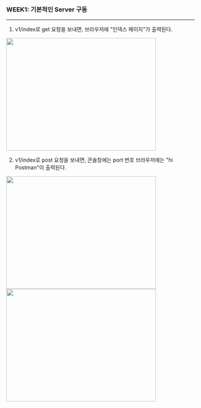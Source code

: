 ### WEEK1: 기본적인 Server 구동
---
1. v1/index로 get 요청을 보내면, 브라우저에 "인덱스 페이지"가 출력된다.
<img src="../img/week1/1.png"  width="400" height="300">


2. v1/index로 post 요청을 보내면, 콘솔창에는 port 번호 브라우저에는 "hi Postman"이 출력된다.
<img src="../img/week1/2-1.png"  width="400" height="300">
<img src="../img/week1/2-2.png"  width="400" height="300">
